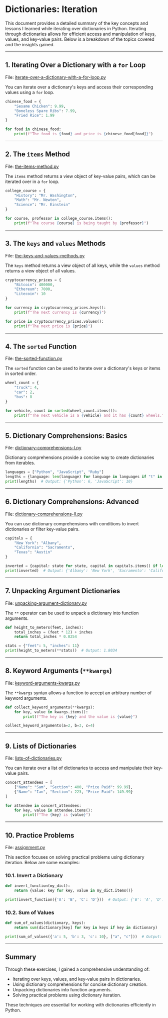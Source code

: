 # Dictionaries: Iteration

This document provides a detailed summary of the key concepts and lessons I learned while iterating over dictionaries in Python. Iterating through dictionaries allows for efficient access and manipulation of keys, values, and key-value pairs. Below is a breakdown of the topics covered and the insights gained.

---

## 1. Iterating Over a Dictionary with a `for` Loop
File: [iterate-over-a-dictionary-with-a-for-loop.py](16-dictionaries-iteration/iterate-over-a-dictionary-with-a-for-loop.py)

You can iterate over a dictionary's keys and access their corresponding values using a `for` loop.

```python
chinese_food = {
    "Sesame Chicken": 9.99,
    "Boneless Spare Ribs": 7.99,
    "Fried Rice": 1.99
}

for food in chinese_food:
    print(f"The food is {food} and price is {chinese_food[food]}")
```

---

## 2. The `items` Method
File: [the-items-method.py](16-dictionaries-iteration/the-items-method.py)

The `items` method returns a view object of key-value pairs, which can be iterated over in a `for` loop.

```python
college_course = {
    "History": "Mr. Washington",
    "Math": "Mr. Newton",
    "Science": "Mr. Einstein"
}

for course, professor in college_course.items():
    print(f"The course {course} is being taught by {professor}")
```

---

## 3. The `keys` and `values` Methods
File: [the-keys-and-values-methods.py](16-dictionaries-iteration/the-keys-and-values-methods.py)

The `keys` method returns a view object of all keys, while the `values` method returns a view object of all values.

```python
cryptocurrency_prices = {
    "Bitcoin": 400000,
    "Ethereum": 7000,
    "Litecoin": 10
}

for currency in cryptocurrency_prices.keys():
    print(f"The next currency is {currency}")

for price in cryptocurrency_prices.values():
    print(f"The next price is {price}")
```

---

## 4. The `sorted` Function
File: [the-sorted-function.py](16-dictionaries-iteration/the-sorted-function.py)

The `sorted` function can be used to iterate over a dictionary's keys or items in sorted order.

```python
wheel_count = {
    "truck": 4,
    "car": 2,
    "bus": 8
}

for vehicle, count in sorted(wheel_count.items()):
    print(f"The next vehicle is a {vehicle} and it has {count} wheels.")
```

---

## 5. Dictionary Comprehensions: Basics
File: [dictionary-comprehensions-I.py](16-dictionaries-iteration/dictionary-comprehensions-I.py)

Dictionary comprehensions provide a concise way to create dictionaries from iterables.

```python
languages = ["Python", "JavaScript", "Ruby"]
lengths = {language: len(language) for language in languages if "t" in language}
print(lengths)  # Output: {'Python': 6, 'JavaScript': 10}
```

---

## 6. Dictionary Comprehensions: Advanced
File: [dictionary-comprehensions-II.py](16-dictionaries-iteration/dictionary-comprehensions-II.py)

You can use dictionary comprehensions with conditions to invert dictionaries or filter key-value pairs.

```python
capitals = {
    "New York": "Albany",
    "California": "Sacramento",
    "Texas": "Austin"
}

inverted = {capital: state for state, capital in capitals.items() if len(state) != len(capital)}
print(inverted)  # Output: {'Albany': 'New York', 'Sacramento': 'California'}
```

---

## 7. Unpacking Argument Dictionaries
File: [unpacking-argument-dictionary.py](16-dictionaries-iteration/unpacking-argument-dictionary.py)

The `**` operator can be used to unpack a dictionary into function arguments.

```python
def height_to_meters(feet, inches):
    total_inches = (feet * 12) + inches
    return total_inches * 0.0254

stats = {"feet": 5, "inches": 11}
print(height_to_meters(**stats))  # Output: 1.8034
```

---

## 8. Keyword Arguments (`**kwargs`)
File: [keyword-arguments-kwargs.py](16-dictionaries-iteration/keyword-arguments-kwargs.py)

The `**kwargs` syntax allows a function to accept an arbitrary number of keyword arguments.

```python
def collect_keyword_arguments(**kwargs):
    for key, value in kwargs.items():
        print(f"The key is {key} and the value is {value}")

collect_keyword_arguments(a=2, b=3, c=4)
```

---

## 9. Lists of Dictionaries
File: [lists-of-dictionaries.py](16-dictionaries-iteration/lists-of-dictionaries.py)

You can iterate over a list of dictionaries to access and manipulate their key-value pairs.

```python
concert_attendees = [
    {"Name": "Sam", "Section": 400, "Price Paid": 99.99},
    {"Name": "Ian", "Section": 223, "Price Paid": 149.99}
]

for attendee in concert_attendees:
    for key, value in attendee.items():
        print(f"The {key} is {value}")
```

---

## 10. Practice Problems
File: [assignment.py](16-dictionaries-iteration/assignment.py)

This section focuses on solving practical problems using dictionary iteration. Below are some examples:

### 10.1. Invert a Dictionary
```python
def invert_function(my_dict):
    return {value: key for key, value in my_dict.items()}

print(invert_function({'A': 'B', 'C': 'D'}))  # Output: {'B': 'A', 'D': 'C'}
```

### 10.2. Sum of Values
```python
def sum_of_values(dictionary, keys):
    return sum(dictionary[key] for key in keys if key in dictionary)

print(sum_of_values({'a': 5, 'b': 3, 'c': 10}, ["a", "c"]))  # Output: 15
```

---

## Summary

Through these exercises, I gained a comprehensive understanding of:
- Iterating over keys, values, and key-value pairs in dictionaries.
- Using dictionary comprehensions for concise dictionary creation.
- Unpacking dictionaries into function arguments.
- Solving practical problems using dictionary iteration.

These techniques are essential for working with dictionaries efficiently in Python.